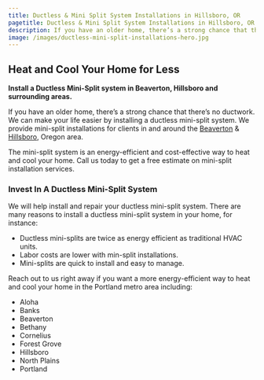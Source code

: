 ```yaml
---
title: Ductless & Mini Split System Installations in Hillsboro, OR
pagetitle: Ductless & Mini Split System Installations in Hillsboro, OR
description: If you have an older home, there’s a strong chance that there’s no ductwork. We can make your life easier by installing a ductless mini-split system.
image: /images/ductless-mini-split-installations-hero.jpg
---
```


## Heat and Cool Your Home for Less

**Install a Ductless Mini-Split system in Beaverton, Hillsboro and surrounding areas.**

If you have an older home, there’s a strong chance that there’s no ductwork. We can make your life easier by installing a ductless mini-split system. We provide mini-split installations for clients in and around the [Beaverton](../service-areas/beaverton-or/) & [Hillsboro](../service-areas/hillsboro/), Oregon area.

The mini-split system is an energy-efficient and cost-effective way to heat and cool your home. Call us today to get a free estimate on mini-split installation services.

### Invest In A Ductless Mini-Split System

We will help install and repair your ductless mini-split system. There are many reasons to install a ductless mini-split system in your home, for instance:

- Ductless mini-splits are twice as energy efficient as traditional HVAC units.
- Labor costs are lower with min-split installations.
- Mini-splits are quick to install and easy to manage.

Reach out to us right away if you want a more energy-efficient way to heat and cool your home in the Portland metro area including:

- Aloha
- Banks
- Beaverton
- Bethany
- Cornelius
- Forest Grove
- Hillsboro
- North Plains
- Portland